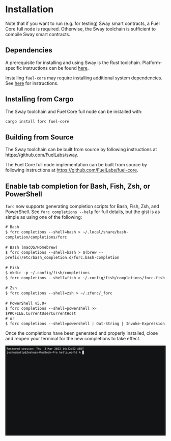 # Installation

Note that if you want to run (e.g. for testing) Sway smart contracts, a Fuel Core full node is required. Otherwise, the Sway toolchain is sufficient to compile Sway smart contracts.

## Dependencies

A prerequisite for installing and using Sway is the Rust toolchain. Platform-specific instructions can be found [here](https://www.rust-lang.org/tools/install).

Installing `fuel-core` may require installing additional system dependencies. See [here](https://github.com/FuelLabs/fuel-core#building) for instructions.

## Installing from Cargo

The Sway toolchain and Fuel Core full node can be installed with:

```sh
cargo install forc fuel-core
```

## Building from Source

The Sway toolchain can be built from source by following instructions at <https://github.com/FuelLabs/sway>.

The Fuel Core full node implementation can be built from source by following instructions at <https://github.com/FuelLabs/fuel-core>.

## Enable tab completion for Bash, Fish, Zsh, or PowerShell

`forc` now supports generating completion scripts for Bash, Fish, Zsh, and PowerShell. See `forc completions --help` for full details, but the gist is as simple as using one of the following:

```
# Bash
$ forc completions --shell=bash > ~/.local/share/bash-completion/completions/forc

# Bash (macOS/Homebrew)
$ forc completions --shell=bash > $(brew --prefix)/etc/bash_completion.d/forc.bash-completion

# Fish
$ mkdir -p ~/.config/fish/completions
$ forc completions --shell=fish > ~/.config/fish/completions/forc.fish

# Zsh
$ forc completions --shell=zsh > ~/.zfunc/_forc

# PowerShell v5.0+
$ forc completions --shell=powershell >> $PROFILE.CurrentUserCurrentHost
# or
$ forc completions --shell=powershell | Out-String | Invoke-Expression
```

Once the completions have been generated and properly installed, close and reopen your terminal for the new completions to take effect.

![auto_completions](https://raw.githubusercontent.com/FuelLabs/sway/edd82d706e931da2999b4126b8a2ecfeebfeceee/docs/media/forc_auto_complete.gif)
